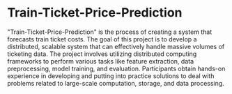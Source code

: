 # Train-Ticket-Price-Prediction
"Train-Ticket-Price-Prediction" is the process of creating a system that forecasts train ticket costs. The goal of this project is to develop a distributed, scalable system that can effectively handle massive volumes of ticketing data. The project involves utilizing distributed computing frameworks to perform various tasks like feature extraction, data preprocessing, model training, and evaluation. Participants obtain hands-on experience in developing and putting into practice solutions to deal with problems related to large-scale computation, storage, and data processing.




